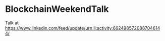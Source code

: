 # BlockchainWeekendTalk
Talk at https://www.linkedin.com/feed/update/urn:li:activity:6624985720887046144/
